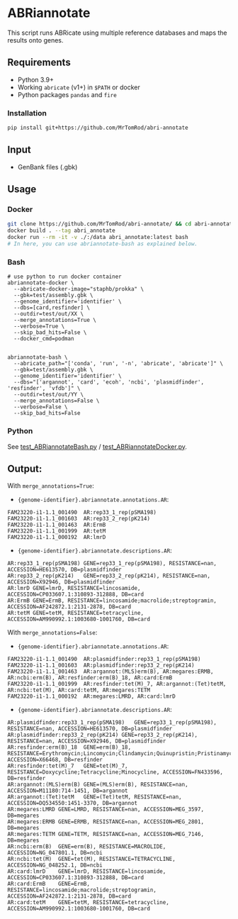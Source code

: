 # ABRiannotate

This script runs ABRicate using multiple reference databases and maps the results onto genes.

## Requirements

- Python 3.9+
- Working `abricate` (v1+) in `$PATH` or docker
- Python packages `pandas` and `fire`

### Installation

```bash
pip install git+https://github.com/MrTomRod/abri-annotate
```

## Input

- GenBank files (.gbk)

## Usage

### Docker

```bash
git clone https://github.com/MrTomRod/abri-annotate/ && cd abri-annotate
docker build . --tag abri_annotate
docker run --rm -it -v ./:/data abri_annotate:latest bash
# In here, you can use abriannotate-bash as explained below.
```

### Bash

```shell
# use python to run docker container
abriannotate-docker \
  --abricate-docker-image="staphb/prokka" \
  --gbk=test/assembly.gbk \
  --genome_identifier='identifier' \
  --dbs=[card,resfinder] \
  --outdir=test/out/XX \
  --merge_annotations=True \
  --verbose=True \
  --skip_bad_hits=False \
  --docker_cmd=podman


abriannotate-bash \
  --abricate_path="['conda', 'run', '-n', 'abricate', 'abricate']" \
  --gbk=test/assembly.gbk \
  --genome_identifier='identifier' \
  --dbs="['argannot', 'card', 'ecoh', 'ncbi', 'plasmidfinder', 'resfinder', 'vfdb']" \
  --outdir=test/out/YY \
  --merge_annotations=False \
  --verbose=False \
  --skip_bad_hits=False
```

### Python

See [test_ABRiannotateBash.py](test/test_ABRiannotateBash.py) / [test_ABRiannotateDocker.py](test/test_ABRiannotateDocker.py).

## Output:

With `merge_annotations=True`:

- `{genome-identifier}.abriannotate.annotations.AR`:

```tsv
FAM23220-i1-1.1_001490	AR:rep33_1_rep(pSMA198)
FAM23220-i1-1.1_001603	AR:rep33_2_rep(pK214)
FAM23220-i1-1.1_001463	AR:ErmB
FAM23220-i1-1.1_001999	AR:tetM
FAM23220-i1-1.1_000192	AR:lmrD
```

- `{genome-identifier}.abriannotate.descriptions.AR`:

```tsv
AR:rep33_1_rep(pSMA198)	GENE=rep33_1_rep(pSMA198), RESISTANCE=nan, ACCESSION=HE613570, DB=plasmidfinder
AR:rep33_2_rep(pK214)	GENE=rep33_2_rep(pK214), RESISTANCE=nan, ACCESSION=X92946, DB=plasmidfinder
AR:lmrD	GENE=lmrD, RESISTANCE=lincosamide, ACCESSION=CP033607.1:310893-312888, DB=card
AR:ErmB	GENE=ErmB, RESISTANCE=lincosamide;macrolide;streptogramin, ACCESSION=AF242872.1:2131-2878, DB=card
AR:tetM	GENE=tetM, RESISTANCE=tetracycline, ACCESSION=AM990992.1:1003680-1001760, DB=card
```

With `merge_annotations=False`:

- `{genome-identifier}.abriannotate.annotations.AR`:

```tsv
FAM23220-i1-1.1_001490	AR:plasmidfinder:rep33_1_rep(pSMA198)
FAM23220-i1-1.1_001603	AR:plasmidfinder:rep33_2_rep(pK214)
FAM23220-i1-1.1_001463	AR:argannot:(MLS)erm(B), AR:megares:ERMB, AR:ncbi:erm(B), AR:resfinder:erm(B)_18, AR:card:ErmB
FAM23220-i1-1.1_001999	AR:resfinder:tet(M)_7, AR:argannot:(Tet)tetM, AR:ncbi:tet(M), AR:card:tetM, AR:megares:TETM
FAM23220-i1-1.1_000192	AR:megares:LMRD, AR:card:lmrD
```

- `{genome-identifier}.abriannotate.descriptions.AR`:

```tsv
AR:plasmidfinder:rep33_1_rep(pSMA198)	GENE=rep33_1_rep(pSMA198), RESISTANCE=nan, ACCESSION=HE613570, DB=plasmidfinder
AR:plasmidfinder:rep33_2_rep(pK214)	GENE=rep33_2_rep(pK214), RESISTANCE=nan, ACCESSION=X92946, DB=plasmidfinder
AR:resfinder:erm(B)_18	GENE=erm(B)_18, RESISTANCE=Erythromycin;Lincomycin;Clindamycin;Quinupristin;Pristinamycin_IA;Virginiamycin_S, ACCESSION=X66468, DB=resfinder
AR:resfinder:tet(M)_7	GENE=tet(M)_7, RESISTANCE=Doxycycline;Tetracycline;Minocycline, ACCESSION=FN433596, DB=resfinder
AR:argannot:(MLS)erm(B)	GENE=(MLS)erm(B), RESISTANCE=nan, ACCESSION=M11180:714-1451, DB=argannot
AR:argannot:(Tet)tetM	GENE=(Tet)tetM, RESISTANCE=nan, ACCESSION=DQ534550:1451-3370, DB=argannot
AR:megares:LMRD	GENE=LMRD, RESISTANCE=nan, ACCESSION=MEG_3597, DB=megares
AR:megares:ERMB	GENE=ERMB, RESISTANCE=nan, ACCESSION=MEG_2801, DB=megares
AR:megares:TETM	GENE=TETM, RESISTANCE=nan, ACCESSION=MEG_7146, DB=megares
AR:ncbi:erm(B)	GENE=erm(B), RESISTANCE=MACROLIDE, ACCESSION=NG_047801.1, DB=ncbi
AR:ncbi:tet(M)	GENE=tet(M), RESISTANCE=TETRACYCLINE, ACCESSION=NG_048252.1, DB=ncbi
AR:card:lmrD	GENE=lmrD, RESISTANCE=lincosamide, ACCESSION=CP033607.1:310893-312888, DB=card
AR:card:ErmB	GENE=ErmB, RESISTANCE=lincosamide;macrolide;streptogramin, ACCESSION=AF242872.1:2131-2878, DB=card
AR:card:tetM	GENE=tetM, RESISTANCE=tetracycline, ACCESSION=AM990992.1:1003680-1001760, DB=card
```
